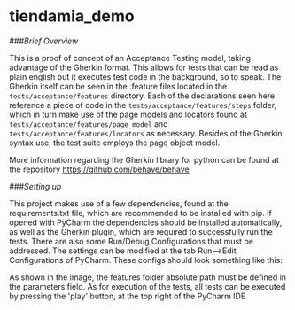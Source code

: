 # tiendamia_demo


###_Brief Overview_

This is a proof of concept of an Acceptance Testing model, taking advantage of the Gherkin
format. This allows for tests that can be read as plain english but it executes test code in
the background, so to speak. The Gherkin itself can be seen in the .feature files located in
the `tests/acceptance/features` directory. Each of the declarations seen here reference a piece
of code in the `tests/acceptance/features/steps` folder, which in turn make use of the page models
and locators found at `tests/acceptance/features/page_model` and `tests/acceptance/features/locators`
as necessary. Besides of the Gherkin syntax use, the test suite employs the page object model.

More information regarding the Gherkin library for python can be found at the repository https://github.com/behave/behave


###_Setting up_

This project makes use of a few dependencies, found at the requirements.txt file, which are recommended
to be installed with pip. If opened with PyCharm the dependencies should be installed automatically, as well as
the Gherkin plugin, which are required to successfully run the tests. There are also some Run/Debug Configurations 
that must be addressed. The settings can be modified at the tab Run-->Edit Configurations of PyCharm. These configs
should look something like this:



As shown in the image, the features folder absolute path must be defined in the parameters field. As for execution 
of the tests, all tests can be executed by pressing the 'play' button, at the top right of the PyCharm IDE